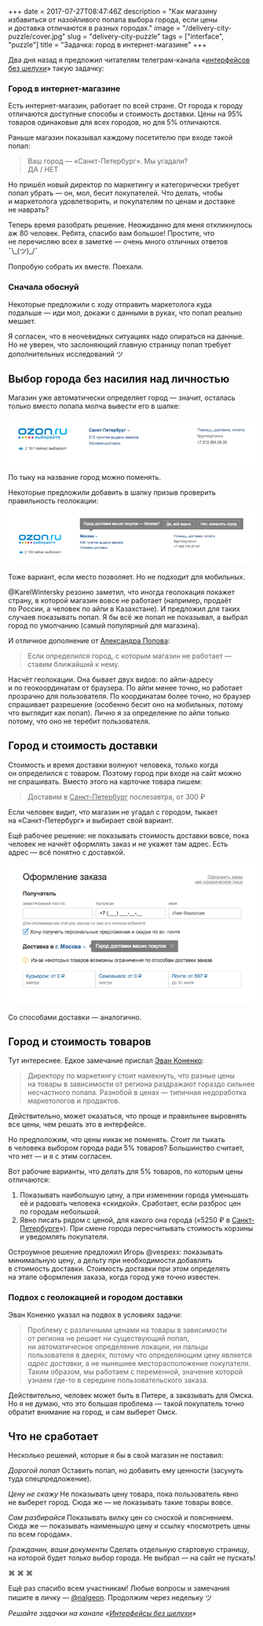 +++
date = 2017-07-27T08:47:46Z
description = "Как магазину избавиться от назойливого попапа выбора города, если цены и доставка отличаются в разных городах."
image = "/delivery-city-puzzle/cover.jpg"
slug = "delivery-city-puzzle"
tags = ["interface", "puzzle"]
title = "Задачка: город в интернет-магазине"
+++

Два дня назад я предложил читателям телеграм-канала «<a href="https://t.me/dangry" class="nowrap">интерфейсов без шелухи</a>» такую задачку:

<div class="boxed" style="margin-bottom: .8em;">
<h3>Город в интернет-магазине</h3>
<p>Есть интернет-магазин, работает по всей стране. От города к городу отличаются доступные способы и стоимость доставки. Цены на 95% товаров одинаковые для всех городов, но для 5% отличаются.</p>
<p>Раньше магазин показывал каждому посетителю при входе такой попап:</p>
<blockquote><p>Ваш город — «Санкт-Петербург». Мы угадали?<br>
ДА / НЕТ</p>
</blockquote>
<p>Но пришёл новый директор по маркетингу и категорически требует попап убрать — он, мол, бесит покупателей. Что делать, чтобы и маркетолога удовлетворить, и покупателям по ценам и доставке не наврать?</p>
</div>

Теперь время разобрать решение. Неожиданно для меня откликнулось аж 80 человек. Ребята, спасибо вам большое! Простите, что не перечисляю всех в заметке — очень много отличных ответов <span class="nowrap">¯\\\_(ツ)\_/¯</span>

Попробую собрать их вместе. Поехали.

### Сначала обоснуй

Некоторые предложили с ходу отправить маркетолога куда подальше — иди мол, докажи с данными в руках, что попап реально мешает.

Я согласен, что в неочевидных ситуациях надо опираться на данные. Но не уверен, что заслоняющий главную страницу попап требует дополнительных исследований ツ

## Выбор города без насилия над личностью

Магазин уже автоматически определяет город — значит, осталась только вместо попапа молча вывести его в шапке:

<img alt="Город в шапке" class="img-bordered" src="delivery-city-puzzle-1.png">

По тыку на название город можно поменять.

Некоторые предложили добавить в шапку призыв проверить правильность геолокации:

<img alt="Город в шапке с подтверждением" class="img-bordered" src="delivery-city-puzzle-2.png">

Тоже вариант, если место позволяет. Но не подходит для мобильных.

@KarelWintersky резонно заметил, что иногда геолокация покажет страну, в которой магазин вовсе не работает (например, продаёт по России, а человек по айпи в Казахстане). И предложил для таких случаев показывать попап. Я бы всё же попап не показывал, а выбрал город по умолчанию (самый популярный для магазина).

И отличное дополнение от [Александра Попова](https://www.facebook.com/grepto):

> Если определился город, с которым магазин не работает — ставим ближайший к нему.

Насчёт геолокации. Она бывает двух видов: по айпи-адресу и по геокоординатам от браузера. По айпи менее точно, но работает прозрачно для пользователя. По координатам более точно, но браузер спрашивает разрешение (особенно бесит оно на мобильных, потому что выглядит как попап). Лично я за определение по айпи только потому, что оно не теребит пользователя.

## Город и стоимость доставки

Стоимость и время доставки волнуют человека, только когда он определился с товаром. Поэтому город при входе на сайт можно не спрашивать. Вместо этого на карточке товара пишем:

> Доставим в <u>Санкт-Петербург</u> послезавтра, от 300 ₽

Если человек видит, что магазин не угадал с городом, тыкает на «Санкт-Петербург» и выбирает свой вариант.

Ещё рабочее решение: не показывать стоимость доставки вовсе, пока человек не начнёт оформлять заказ и не укажет там адрес. Есть адрес — всё понятно с доставкой.

<img alt="Город при доставке" class="img-bordered" src="delivery-city-puzzle-3.png">

Со способами доставки — аналогично.

## Город и стоимость товаров

Тут интереснее. Едкое замечание прислал [Эван Коненко](https://www.facebook.com/evan.konenko):

> Директору по маркетингу стоит намекнуть, что разные цены на товары в зависимости от региона раздражают гораздо сильнее несчастного попапа. Разнобой в ценах — типичная недоработка маркетологов и продактов.

Действительно, может оказаться, что проще и правильнее выровнять все цены, чем решать это в интерфейсе.

Но предположим, что цены никак не поменять. Стоит ли тыкать в человека выбором города ради 5% товаров? Большинство считает, что нет — и я с этим согласен.

Вот рабочие варианты, что делать для 5% товаров, по которым цены отличаются:

1. Показывать наибольшую цену, а при изменении города уменьшать её и радовать человека «скидкой». Сработает, если разброс цен по городам небольшой.
2. Явно писать рядом с ценой, для какого она города («5250 ₽  в <u>Санкт-Петербурге</u>»). При смене города пересчитывать стоимость корзины и уведомлять покупателя.

Остроумное решение предложил Игорь @vespexx: показывать минимальную цену, а дельту при необходимости добавлять в стоимость доставки. Стоимость доставки при этом определять на этапе оформления заказа, когда город уже точно известен.

### Подвох с геолокацией и городом доставки

Эван Коненко указал на подвох в условиях задачи:

> Проблему с различными ценами на товары в зависимости от региона не решает ни существующий попап, ни автоматическое определение локации, ни пальцы пользователя в дверях, потому что определяющим цену является *адрес доставки*, а не нынешнее месторасположение покупателя. Таким образом, мы работаем с переменной, значение которой узнаем где-то в середине пользовательского заказа.

Действительно, человек может быть в Питере, а заказывать для Омска. Но я не думаю, что это большая проблема — такой покупатель точно обратит внимание на город, и сам выберет Омск.

## Что не сработает

Несколько решений, которые я бы в свой магазин не поставил:

<em>Дорогой попап</em>
Оставить попап, но добавить ему ценности (засунуть туда спецпредложение).

<em>Цену не скажу</em>
Не показывать цену товара, пока пользователь явно не выберет город. Сюда же — не показывать такие товары вовсе.

<em>Сам разбирайся</em>
Показывать вилку цен со сноской и пояснением. Сюда же — показывать наименьшую цену и ссылку «посмотреть цены по всем городам».

<em>Гражданин, ваши документы</em>
Сделать отдельную стартовую страницу, на которой будет *только* выбор города. Не выбрал — на сайт не пускать!

<p class="text-centered">⌘&nbsp;⌘&nbsp;⌘</p>

Ещё раз спасибо всем участникам! Любые вопросы и замечания пишите в личку — [@nalgeon](https://t.me/nalgeon). Продолжим через недельку ツ

<div class="row">
<div class="col-xs-12 col-sm-10 col-md-8"><p><em>Решайте задачки на канале <span class="nowrap"><i class="fa fa-star-o color-sin"></i> «<a href="https://t.me/dangry">Интерфейсы без шелухи</a>»</span></em></p></div>
</div>

